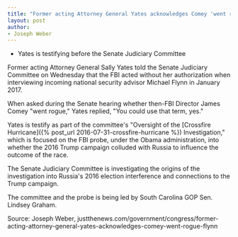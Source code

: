 ```yaml
---
title: "Former acting Attorney General Yates acknowledges Comey 'went rogue' on Flynn interview"
layout: post
author:
- Joseph Weber
---
```


- Yates is testifying before the Senate Judiciary Committee

Former acting Attorney General Sally Yates told the Senate Judiciary Committee on Wednesday that the FBI acted without her authorization when interviewing incoming national security advisor Michael Flynn in January 2017.

When asked during the Senate hearing whether then-FBI Director James Comey "went rogue," Yates replied, "You could use that term, yes."

Yates is testify as part of the committee's "Oversight of the [Crossfire Hurricane]({% post_url 2016-07-31-crossfire-hurricane %}) Investigation," which is focused on the FBI probe, under the Obama administration, into whether the 2016 Trump campaign colluded with Russia to influence the outcome of the race.

The Senate Judiciary Committee is investigating the origins of the investigation into Russia's 2016 election interference and connections to the Trump campaign.

The committee and the probe is being led by South Carolina GOP Sen. Lindsey Graham.

Source: Joseph Weber, justthenews.com/government/congress/former-acting-attorney-general-yates-acknowledges-comey-went-rogue-flynn

